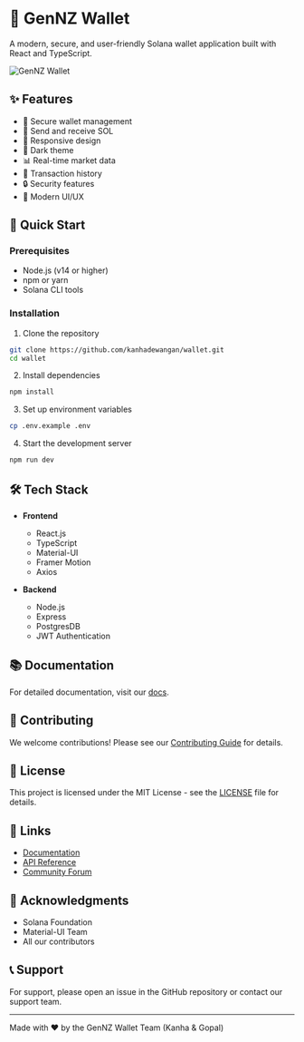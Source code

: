 # 🦄 GenNZ Wallet

A modern, secure, and user-friendly Solana wallet application built with React and TypeScript.

![GenNZ Wallet](https://res.cloudinary.com/dufjleqeu/image/upload/c_fit,h_0.30/ukdfkoce3r0ycbm3a7lj)

## ✨ Features

- 🔐 Secure wallet management
- 💸 Send and receive SOL
- 📱 Responsive design
- 🌙 Dark theme
- 📊 Real-time market data
- 🔄 Transaction history
- 🔒 Security features
- 🎨 Modern UI/UX

## 🚀 Quick Start

### Prerequisites

- Node.js (v14 or higher)
- npm or yarn
- Solana CLI tools

### Installation

1. Clone the repository
```bash
git clone https://github.com/kanhadewangan/wallet.git
cd wallet
```

2. Install dependencies
```bash
npm install
```

3. Set up environment variables
```bash
cp .env.example .env
```

4. Start the development server
```bash
npm run dev
```

## 🛠 Tech Stack

- **Frontend**
  - React.js
  - TypeScript
  - Material-UI
  - Framer Motion
  - Axios

- **Backend**
  - Node.js
  - Express
  - PostgresDB
  - JWT Authentication

## 📚 Documentation

For detailed documentation, visit our [docs](https://docs.gennz-wallet.com).

## 🤝 Contributing

We welcome contributions! Please see our [Contributing Guide](CONTRIBUTING.md) for details.

## 📄 License

This project is licensed under the MIT License - see the [LICENSE](LICENSE) file for details.

## 🔗 Links

- [Documentation](https://docs.gennz-wallet.com)
- [API Reference](https://api.gennz-wallet.com)
- [Community Forum](https://community.gennz-wallet.com)

## 🙏 Acknowledgments

- Solana Foundation
- Material-UI Team
- All our contributors

## 📞 Support

For support, please open an issue in the GitHub repository or contact our support team.

---

Made with ❤️ by the GenNZ Wallet Team (Kanha & Gopal)
